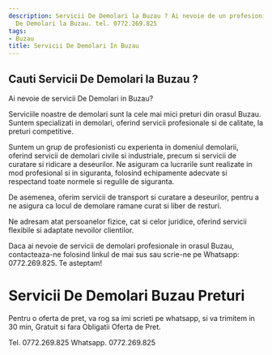 ```yaml
---
description: Servicii De Demolari la Buzau ? Ai nevoie de un profesionist in Servicii
  De Demolari la Buzau. tel. 0772.269.825
tags:
- Buzau
title: Servicii De Demolari In Buzau
---
```



## Cauti Servicii De Demolari la Buzau ?

Ai nevoie de servicii De Demolari in Buzau? 

Serviciile noastre de demolari sunt la cele mai mici preturi din orasul Buzau. Suntem specializati in demolari, oferind servicii profesionale si de calitate, la preturi competitive. 

Suntem un grup de profesionisti cu experienta in domeniul demolarii, oferind servicii de demolari civile si industriale, precum si servicii de curatare si ridicare a deseurilor. Ne asiguram ca lucrarile sunt realizate in mod profesional si in siguranta, folosind echipamente adecvate si respectand toate normele si regulile de siguranta. 

De asemenea, oferim servicii de transport si curatare a deseurilor, pentru a ne asigura ca locul de demolare ramane curat si liber de resturi. 

Ne adresam atat persoanelor fizice, cat si celor juridice, oferind servicii flexibile si adaptate nevoilor clientilor. 

Daca ai nevoie de servicii de demolari profesionale in orasul Buzau, contacteaza-ne folosind linkul de mai sus sau scrie-ne pe Whatsapp: 0772.269.825. Te asteptam!

# Servicii De Demolari Buzau Preturi
Pentru o oferta de pret, va rog sa imi scrieti pe whatsapp, si va trimitem in 30 min, Gratuit si fara Obligatii Oferta de Pret.

Tel. 0772.269.825
Whatsapp. 0772.269.825